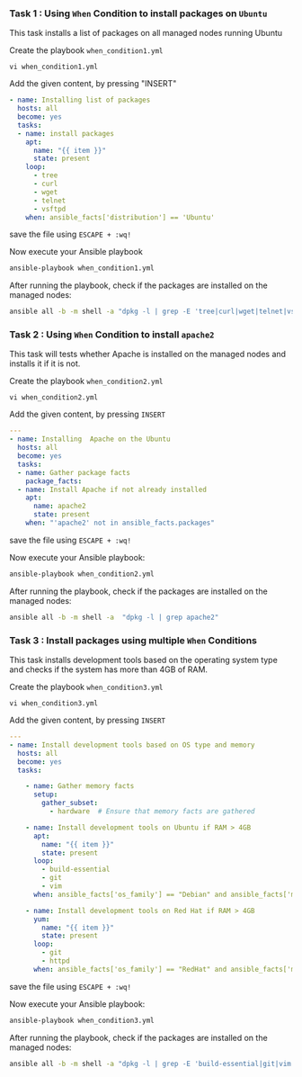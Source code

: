 ### Task 1 : Using `When` Condition to install packages on `Ubuntu`

This task installs a list of packages on all managed nodes running Ubuntu

Create the playbook  `when_condition1.yml`
```
vi when_condition1.yml
```
Add the given content, by pressing "INSERT"
```yaml
- name: Installing list of packages
  hosts: all
  become: yes
  tasks:
  - name: install packages
    apt:
      name: "{{ item }}"
      state: present
    loop:
      - tree
      - curl
      - wget
      - telnet
      - vsftpd
    when: ansible_facts['distribution'] == 'Ubuntu'

```
save the file using `ESCAPE + :wq!`

Now execute your Ansible playbook 
```bash
ansible-playbook when_condition1.yml
```
After running the playbook, check if the packages are installed on the managed nodes:
```bash
ansible all -b -m shell -a "dpkg -l | grep -E 'tree|curl|wget|telnet|vsftpd'"
```

### Task 2 : Using `When` Condition to install `apache2` 

This task will tests whether Apache is installed on the managed nodes and installs it if it is not.

Create the playbook  `when_condition2.yml`
```
vi when_condition2.yml
```
Add the given content, by pressing `INSERT`

```yaml
---
- name: Installing  Apache on the Ubuntu
  hosts: all
  become: yes
  tasks:
  - name: Gather package facts
    package_facts:
  - name: Install Apache if not already installed
    apt:
      name: apache2
      state: present
    when: "'apache2' not in ansible_facts.packages"
```
save the file using `ESCAPE + :wq!`

Now execute your Ansible playbook:

```bash
ansible-playbook when_condition2.yml
```
After running the playbook, check if the packages are installed on the managed nodes:
```bash
ansible all -b -m shell -a  "dpkg -l | grep apache2"
```

### Task 3 : Install packages using multiple `When` Conditions 

This task installs development tools based on the operating system type and checks if the system has more than 4GB of RAM.

Create the playbook  `when_condition3.yml`
```
vi when_condition3.yml
```
Add the given content, by pressing `INSERT`
```yaml
---
- name: Install development tools based on OS type and memory
  hosts: all
  become: yes
  tasks:

    - name: Gather memory facts
      setup:
        gather_subset:
          - hardware  # Ensure that memory facts are gathered

    - name: Install development tools on Ubuntu if RAM > 4GB
      apt:
        name: "{{ item }}"
        state: present
      loop:
        - build-essential
        - git
        - vim
      when: ansible_facts['os_family'] == "Debian" and ansible_facts['memtotal_mb'] > 4096

    - name: Install development tools on Red Hat if RAM > 4GB
      yum:
        name: "{{ item }}"
        state: present
      loop:
        - git
        - httpd
      when: ansible_facts['os_family'] == "RedHat" and ansible_facts['memtotal_mb'] > 4096
```
save the file using `ESCAPE + :wq!`

Now execute your Ansible playbook:

```bash
ansible-playbook when_condition3.yml
```
After running the playbook, check if the packages are installed on the managed nodes:
```bash
ansible all -b -m shell -a "dpkg -l | grep -E 'build-essential|git|vim'"
```
